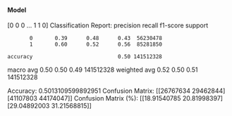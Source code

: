 #### Model
[0 0 0 ... 1 1 0]
Classification Report:
              precision    recall  f1-score   support

           0       0.39      0.48      0.43  56230478
           1       0.60      0.52      0.56  85281850

    accuracy                           0.50 141512328
   macro avg       0.50      0.50      0.49 141512328
weighted avg       0.52      0.50      0.51 141512328

Accuracy: 0.5013109599892951
Confusion Matrix:
[[26767634 29462844]
 [41107803 44174047]]
Confusion Matrix (%):
[[18.91540785 20.81998397]
 [29.04892003 31.21568815]]
